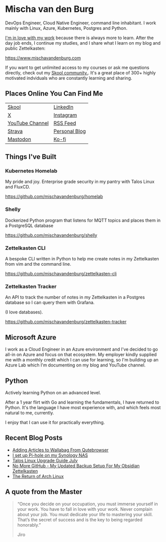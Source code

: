 # Mischa van den Burg

DevOps Engineer, Cloud Native Engineer, command line inhabitant. I work mainly with Linux, Azure, Kubernetes, Postgres and Python.

[I'm in love with my work](https://mischavandenburg.com/zet/articles/jiro-sushi/) because there is always more to learn. After the day job ends, I continue my studies, and I share what I learn on my blog and public Zettelkasten:

<https://www.mischavandenburg.com>

If you want to get unlimited access to my courses or ask me questions directly, check out my [Skool community.](https://mischavandenburg.com/skool). It's a great place of 300+ highly motivated indviduals who are constantly learning and sharing.

## Places Online You Can Find Me

|                                                                             |                                                          |
| --------------------------------------------------------------------------- | -------------------------------------------------------- |
| [Skool](https://mischavandenburg.com/skool)                                 | [LinkedIn](https://www.linkedin.com/in/mischavandenburg) |
| [X](https://twitter.com/mischa_vdburg)                                      | [Instagram](https://www.instagram.com/mischavandenburg)  |
| [YouTube Channel](https://www.youtube.com/channel/UCDAck-gFPTrgTx_qp59-bQA) | [RSS Feed](https://mischavandenburg.com/index.xml)       |
| [Strava](https://www.strava.com/athletes/116768345)                         | [Personal Blog](https://mischavandenburg.blog)           |
| [Mastodon](https://toot.community/@mischavandenburg)                        | [Ko-fi](https://ko-fi.com/mischavandenburg)              |

## Things I've Built

### Kubernetes Homelab

My pride and joy. Enterprise grade security in my pantry with Talos Linux and FluxCD.

<https://github.com/mischavandenburg/homelab>

### Shelly

Dockerized Python program that listens for MQTT topics and places them in a PostgreSQL database

<https://github.com/mischavandenburg/shelly>

### Zettelkasten CLI

A bespoke CLI written in Python to help me create notes in my Zettelkasten from vim and the command line.

<https://github.com/mischavandenburg/zettelkasten-cli>

### Zettelkasten Tracker

An API to track the number of notes in my Zettelkasten in a Postgres database so I can query them with Grafana.

(I love databases).

<https://github.com/mischavandenburg/zettelkasten-tracker>

## Microsoft Azure

I work as a Cloud Engineer in an Azure environment and I've decided to go all-in on Azure and focus on that ecosystem. My employer kindly supplied me with a monthly credit which I can use for learning, so I'm building up an Azure Lab which I'm documenting on my blog and YouTube channel.

## Python

Actively learning Python on an advanced level.

After a 1 year flirt with Go and learning the fundamentals, I have returned to Python. It's the language I have most experience with, and which feels most natural to me, currently.

I enjoy that I can use it for practically everything.

## Recent Blog Posts

<!-- BLOG-POST-LIST:START -->
- [Adding Articles to Wallabag From Qutebrowser](https://mischavandenburg.com/zet/adding-articles-to-wallabag-with-qutebrowser/)
- [I set up Pi-hole on my Synology NAS](https://mischavandenburg.com/zet/i-set-up-pi-hole-on-my-synology-nas/)
- [Talos Linux Upgrade Guide July](https://mischavandenburg.com/zet/talos-linux-upgrade-guide-july/)
- [No More GitHub - My Updated Backup Setup For My Obsidian Zettelkasten](https://mischavandenburg.com/zet/my-updated-backup-setup-for-my-obsidian-zetelkasten/)
- [The Return of Arch Linux](https://mischavandenburg.com/zet/the-return-of-arch-linux/)
<!-- BLOG-POST-LIST:END -->

## A quote from the Master

> “Once you decide on your occupation, you must immerse yourself in your work. You have to fall in love with your work. Never complain about your job. You must dedicate your life to mastering your skill. That’s the secret of success and is the key to being regarded honorably.”
>
> Jiro
